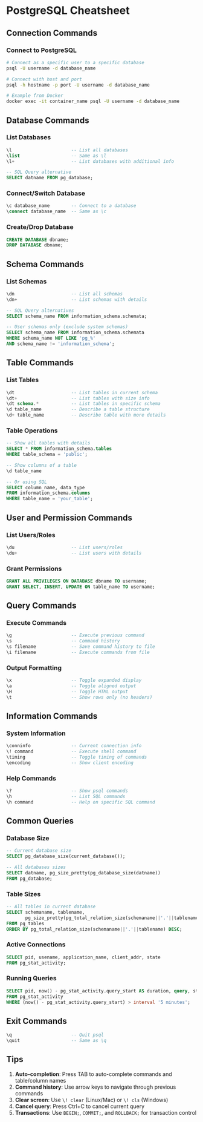 # PostgreSQL Cheatsheet

## Connection Commands

### Connect to PostgreSQL
```bash
# Connect as a specific user to a specific database
psql -U username -d database_name

# Connect with host and port
psql -h hostname -p port -U username -d database_name

# Example from Docker
docker exec -it container_name psql -U username -d database_name
```

## Database Commands

### List Databases
```sql
\l                      -- List all databases
\list                   -- Same as \l
\l+                     -- List databases with additional info

-- SQL Query alternative
SELECT datname FROM pg_database;
```

### Connect/Switch Database
```sql
\c database_name        -- Connect to a database
\connect database_name  -- Same as \c
```

### Create/Drop Database
```sql
CREATE DATABASE dbname;
DROP DATABASE dbname;
```

## Schema Commands

### List Schemas
```sql
\dn                     -- List all schemas
\dn+                    -- List schemas with details

-- SQL Query alternatives
SELECT schema_name FROM information_schema.schemata;

-- User schemas only (exclude system schemas)
SELECT schema_name FROM information_schema.schemata
WHERE schema_name NOT LIKE 'pg_%'
AND schema_name != 'information_schema';
```

## Table Commands

### List Tables
```sql
\dt                     -- List tables in current schema
\dt+                    -- List tables with size info
\dt schema.*            -- List tables in specific schema
\d table_name           -- Describe a table structure
\d+ table_name          -- Describe table with more details
```

### Table Operations
```sql
-- Show all tables with details
SELECT * FROM information_schema.tables
WHERE table_schema = 'public';

-- Show columns of a table
\d table_name

-- Or using SQL
SELECT column_name, data_type
FROM information_schema.columns
WHERE table_name = 'your_table';
```

## User and Permission Commands

### List Users/Roles
```sql
\du                     -- List users/roles
\du+                    -- List users with details
```

### Grant Permissions
```sql
GRANT ALL PRIVILEGES ON DATABASE dbname TO username;
GRANT SELECT, INSERT, UPDATE ON table_name TO username;
```

## Query Commands

### Execute Commands
```sql
\g                      -- Execute previous command
\s                      -- Command history
\s filename             -- Save command history to file
\i filename             -- Execute commands from file
```

### Output Formatting
```sql
\x                      -- Toggle expanded display
\a                      -- Toggle aligned output
\H                      -- Toggle HTML output
\t                      -- Show rows only (no headers)
```

## Information Commands

### System Information
```sql
\conninfo               -- Current connection info
\! command              -- Execute shell command
\timing                 -- Toggle timing of commands
\encoding               -- Show client encoding
```

### Help Commands
```sql
\?                      -- Show psql commands
\h                      -- List SQL commands
\h command              -- Help on specific SQL command
```

## Common Queries

### Database Size
```sql
-- Current database size
SELECT pg_database_size(current_database());

-- All databases sizes
SELECT datname, pg_size_pretty(pg_database_size(datname))
FROM pg_database;
```

### Table Sizes
```sql
-- All tables in current database
SELECT schemaname, tablename,
       pg_size_pretty(pg_total_relation_size(schemaname||'.'||tablename)) AS size
FROM pg_tables
ORDER BY pg_total_relation_size(schemaname||'.'||tablename) DESC;
```

### Active Connections
```sql
SELECT pid, usename, application_name, client_addr, state
FROM pg_stat_activity;
```

### Running Queries
```sql
SELECT pid, now() - pg_stat_activity.query_start AS duration, query, state
FROM pg_stat_activity
WHERE (now() - pg_stat_activity.query_start) > interval '5 minutes';
```

## Exit Commands

```sql
\q                      -- Quit psql
\quit                   -- Same as \q
```

## Tips

1. **Auto-completion**: Press TAB to auto-complete commands and table/column names
2. **Command history**: Use arrow keys to navigate through previous commands
3. **Clear screen**: Use `\! clear` (Linux/Mac) or `\! cls` (Windows)
4. **Cancel query**: Press Ctrl+C to cancel current query
5. **Transactions**: Use `BEGIN;`, `COMMIT;`, and `ROLLBACK;` for transaction control